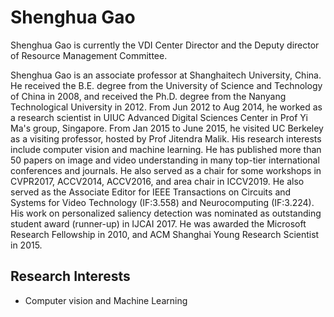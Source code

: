 # Shenghua Gao

Shenghua Gao is currently the VDI Center Director and the Deputy director of Resource Management Committee.

Shenghua Gao is an associate professor at Shanghaitech University, China. He received the B.E. degree from the University of Science and Technology of China in 2008, and received the Ph.D. degree from the Nanyang Technological University in 2012. From Jun 2012 to Aug 2014, he worked as a research scientist in UIUC Advanced Digital Sciences Center in Prof Yi Ma's group, Singapore. From Jan 2015 to June 2015, he visited UC Berkeley as a visiting professor, hosted by Prof Jitendra Malik. His research interests include computer vision and machine learning. He has published more than 50 papers on image and video understanding in many top-tier international conferences and journals. He also served as a chair for some workshops in CVPR2017, ACCV2014, ACCV2016, and area chair in ICCV2019. He also served as the Associate Editor for IEEE Transactions on Circuits and Systems for Video Technology (IF:3.558) and Neurocomputing (IF:3.224). His work on personalized saliency detection was nominated as outstanding student award (runner-up) in IJCAI 2017. He was awarded the Microsoft Research Fellowship in 2010, and ACM Shanghai Young Research Scientist in 2015.

## Research Interests

- Computer vision and Machine Learning
